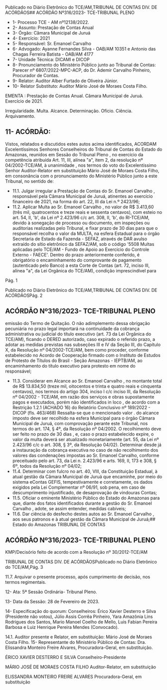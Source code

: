 Publicado  no  Diário  Eletrônico do TCE/AM,TRIBUNAL DE CONTAS DIV. DE ACÓRDÃOS## ACÓRDÃO Nº316/2023- TCE-TRIBUNAL PLENO

- 1- Processo TCE - AM nº12138/2022.
- 2- Assunto: Prestação de Contas Anual
- 3- Órgão: Câmara Municipal de Juruá
- 4- Exercício: 2021
- 5- Responsável: Sr. Emanoel Carvalho
- 6- Advogado: Ayanne Fernandes Silva - OAB/AM 10351 e Antonio das Chagas Ferreira Batista - OAB/AM 4177
- 7- Unidade Técnica: DICAMI e DICOP
- 8- Pronunciamento  do  Ministério  Público  junto  ao  Tribunal  de  Contas: Parecer  nº 6807/2022-MPC-ACP, do Dr. Ademir Carvalho Pinheiro, Procurador de Contas.
- 9- Relator: Auditor Alber Furtado de Oliveira Júnior.
- 10- Relator Substituto: Auditor Mário José de Moraes Costa Filho.

EMENTA : Prestação  de  Contas  Anual. Câmara Municipal de Juruá. Exercício de 2021.

Irregularidade. Multa. Alcance. Determinação. Ofício. Ciência. Arquivamento.

## 11-  ACÓRDÃO:

Vistos,  relatados  e  discutidos  estes  autos  acima  identificados, ACORDAM Excelentíssimos Senhores Conselheiros do Tribunal de Contas do Estado do Amazonas, reunidos em Sessão do Tribunal Pleno , no exercício da competência atribuída Art. 11, III, alínea "a", item 2, da resolução nº 04/2002-TCE/AM, à unanimidade , nos termos do voto do Excelentíssimo Senhor Auditor-Relator em substituição Mário José de Moraes Costa Filho, em consonância com o pronunciamento do Ministério Público junto a este Tribunal, no sentido de:

- 11.1. Julgar  irregular a  Prestação  de  Contas  do Sr.  Emanoel  Carvalho , responsável  pela  Câmara  Municipal  de  Juruá,  atinentes  ao  exercício financeiro de 2021, na forma do art. 22, III da Lei n.º 2423/96;
- 11.2. Aplicar Multa ao Sr. Emanoel Carvalho , no valor de R$ 3.413,60 (três mil, quatrocentos e treze reais e sessenta centavos), com esteio no art. 54, II, 'b', da Lei nº 2.423/96 c/c art. 308, II, 'b', do RI-TCE/AM, devido à sonegação de processo ou documento, em inspeções ou auditorias realizadas pelo Tribunal, e fixar prazo de 30 dias para que o responsável  recolha  o  valor  da  MULTA, na  esfera  Estadual  para  o órgão  Secretaria  de  Estado  da  Fazenda  -  SEFAZ,  através  de  DAR avulso extraído do sítio eletrônico da SEFAZ/AM, sob o código '5508 Multas  aplicadas  pelo  TCE/AM  -  Fundo  de  Apoio  ao  Exercício  do Controle Externo - FAECE'. Dentro do prazo anteriormente conferido, é obrigatório o encaminhamento do comprovante de pagamento (autenticado  pelo  Banco)  a  esta  Corte  de  Contas  (art.  72,  inciso  III, alínea "a", da Lei Orgânica do TCE/AM), condição imprescindível para

Pág. 1

Publicado  no  Diário  Eletrônico do TCE/AM,TRIBUNAL DE CONTAS DIV. DE ACÓRDÃOSPág. 2

## ACÓRDÃO Nº316/2023- TCE-TRIBUNAL PLENO

emissão do Termo de Quitação. O não adimplemento dessa obrigação pecuniária  no  prazo  legal  importará  na  continuidade  da  cobrança administrativa ou judicial do título executivo (art. 73 da Lei Orgânica do TCE/AM), ficando o DERED autorizado, caso expirado o referido prazo, a adotar as medidas previstas nas subseções III e IV da Seção III, do Capítulo  X,  da  Resolução  nº  04/2002-TCE/AM,  bem  como  proceder, conforme  estabelecido  no  Acordo  de  Cooperação  firmado  com  o Instituto de Estudos de Protesto de Títulos do Brasil - Seção Amazonas -  IEPTB/AM, ao encaminhamento do título executivo para protesto em nome do responsável;

- 11.3. Considerar em Alcance ao Sr. Emanoel Carvalho , no montante total de R$ 13.834,50 (treze mil, oitocentos e trinta e quatro reais e cinquenta centavos), nos termos do artigo 304, inciso I c/c inciso III, da Resolução  nº  04/2002  -  TCE/AM,  em  razão  dos  serviços  e  obras supostamente pagos e executados, porém não identificados in loco , de acordo com a Restrição 1.2.1 (ACHADO 16) do Relatório Conclusivo nº 189/2022 - DICOP (fls. 463/468)  Ressalta-se que o mencionado valor . do alcance imposto deve ser recolhido na esfera Municipal para o órgão Câmara Municipal de Juruá, com comprovação perante este Tribunal, nos termos do art. 174, § 4º, da Resolução nº 04/2002. O recolhimento deve ser feito no prazo de 30 dias , e, caso o prazo estabelecido expire, o valor da multa deverá ser atualizado monetariamente (art. 55, da Lei nº 2.423/96 c/c o art. 308, § 3º, da Resolução 04/02). Determinar desde já  a  instauração  da  cobrança  executiva  no  caso  de  não  recolhimento dos  valores  das  condenações  impostas  ao  Sr.  Emanoel  Carvalho, conforme preceituado pelo art. 73, da Lei n. 2.423/96 e arts. 169, II, 173 e 308, § 6º, todos da Resolução nº 04/02;
- 11.4. Determinar com fulcro no art. 40, VIII, da Constituição Estadual, à atual gestão  da  Câmara  Municipal  de  Juruá  que  encaminhe,  por  meio  do sistema  eContas  GEFIS,  tempestivamente  e  corretamente,  os  dados exigidos  pela  Lei  Complementar  nº  06/91,  sob  pena,  em  caso  de descumprimento injustificado, de desaprovação de vindouras Contas;
- 11.5. Oficiar o  eminente Ministério  Público  do  Estado  do  Amazonas para que,  diante  dos  fatos  identificados  durante  a  gestão  do Sr.  Emanoel Carvalho , adote, se assim entender, medidas cabíveis;
- 11.6. Dar ciência do desfecho destes autos ao Sr. Emanoel Carvalho , aos seus patronos e à atual gestão da Câmara Municipal de Juruá;## Estado do Amazonas TRIBUNAL DE CONTAS

## ACÓRDÃO Nº316/2023- TCE-TRIBUNAL PLENO

KMP/Decisório feito de acordo com a Resolução nº 30/2012-TCE/AM

TRIBUNAL DE CONTAS DIV. DE ACÓRDÃOSPublicado  no  Diário  Eletrônico do TCE/AM,Pág. 3

11.7. Arquivar o  presente  processo,  após  cumprimento  de  decisão,  nos termos regimentais.

12-  Ata: 5ª Sessão Ordinária- Tribunal Pleno.

13-  Data da Sessão: 28 de Fevereiro de 2023.

14-  Especificação do quorum: Conselheiros: Érico Xavier Desterro e Silva (Presidente não votou),  Júlio  Assis  Corrêa  Pinheiro,  Yara  Amazônia  Lins  Rodrigues  dos  Santos, Mario Manoel Coelho de Mello, Luis Fabian Pereira Barbosa e Luiz Henrique Pereira Mendes (Convocado).

14.1. Auditor presente e Relator, em substituição: Mário José de Moraes Costa Filho. 15-  Representante do Ministério Público de Contas: Dra.  Elissandra  Monteiro  Freire Alvares, Procuradora-Geral, em substituição.

ÉRICO XAVIER DESTERRO E SILVA Conselheiro-Presidente

MÁRIO JOSÉ DE MORAES COSTA FILHO Auditor-Relator, em substituição

ELISSANDRA MONTEIRO FREIRE ALVARES Procuradora-Geral, em substituição
